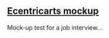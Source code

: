## [Ecentricarts mockup](http://ecentricarts-mockup.herokuapp.com/) ##

Mock-up test for a job interview...
